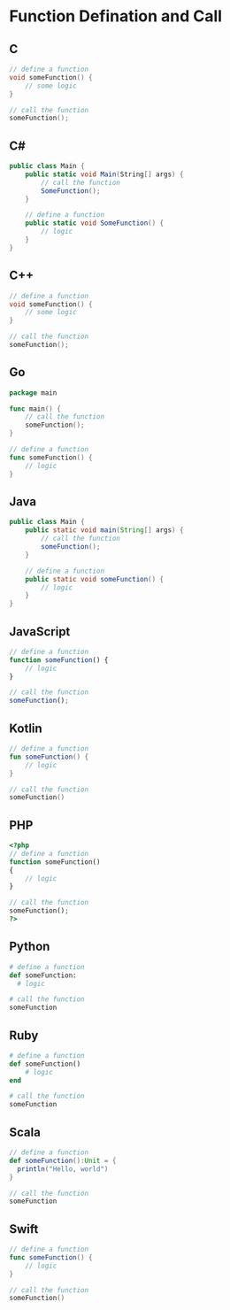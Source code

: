 # Function Defination and Call

## C

```c
// define a function
void someFunction() {
    // some logic
}

// call the function
someFunction();
```

## C\#

```csharp
public class Main {
    public static void Main(String[] args) {
        // call the function
        SomeFunction();
    }

    // define a function
    public static void SomeFunction() {
        // logic
    }
}
```

## C++

```c++
// define a function
void someFunction() {
    // some logic
}

// call the function
someFunction();
```

## Go

```go
package main

func main() {
    // call the function
    someFunction();
}

// define a function
func someFunction() {
    // logic
}
```

## Java

```java
public class Main {
    public static void main(String[] args) {
        // call the function
        someFunction();
    }

    // define a function
    public static void someFunction() {
        // logic
    }
}
```

## JavaScript

```javascript
// define a function
function someFunction() {
    // logic
}

// call the function
someFunction();
```

## Kotlin

```kotlin
// define a function
fun someFunction() {
    // logic
}

// call the function
someFunction()
```

## PHP

```php
<?php
// define a function
function someFunction()
{
    // logic
}

// call the function
someFunction();
?>
```

## Python

```python
# define a function
def someFunction:
  # logic

# call the function
someFunction
```

## Ruby

```ruby
# define a function
def someFunction()
    # logic
end

# call the function
someFunction
```

## Scala

```scala
// define a function
def someFunction():Unit = {
  println("Hello, world")
}

// call the function
someFunction
```

## Swift

```swift
// define a function
func someFunction() {
    // logic
}

// call the function
someFunction()
```